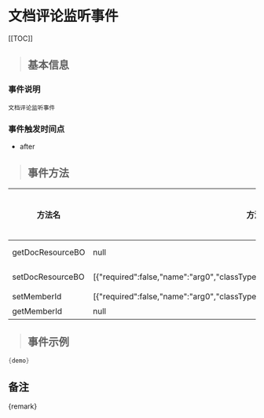 # 文档评论监听事件

[[TOC]]

>## 基本信息

### 事件说明
```text
文档评论监听事件
```

### 事件触发时间点
- after

>## 事件方法

方法名 | 方法参数 | 方法返回值 | 版本 | 参数描述
 --- | --- | --- | --- | --- 
getDocResourceBO|null|com.seeyon.apps.doc.bo.DocResourceBO|获取DocResourceBO
setDocResourceBO|[{"required":false,"name":"arg0","classType":"com.seeyon.apps.doc.bo.DocResourceBO"}]|void|设置DocResourceBO
setMemberId|[{"required":false,"name":"arg0","classType":"java.lang.Long"}]|void|设置人员ID
getMemberId|null|java.lang.Long|获取人员ID


> ## 事件示例

```java
{demo}
```

## 备注
{remark}